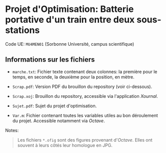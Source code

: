 # Projet d'Optimisation: Batterie portative d'un train entre deux sous-stations

Code UE: `MU4MEN01` (Sorbonne Université, campus scientifique)

## Informations sur les fichiers

- `marche.txt`: Fichier texte contenant deux colonnes: la première pour le temps, en seconde, la deuxième pour la position, en mètre.

- `Scrap.pdf`: Version PDF du brouillon du repository (voir ci-dessous).

- `Scrap.xoj`: Brouillon du repository, accessible via l'application *Xournal*.

- `Sujet.pdf`: Sujet du projet d'optimisation.

- `Var.m`: Fichier contenant toutes les variables utiles au bon déroulement du projet. Accessible notamment via *Octave*.

Notes:

> Les fichiers `*.ofig` sont des figures provenant d'*Octave*. Elles ont souvent à leurs côtés leur homologue en JPG.
